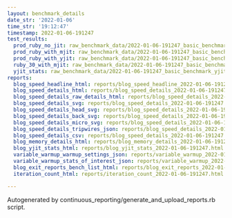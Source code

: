 ```yaml
---
layout: benchmark_details
date_str: '2022-01-06'
time_str: '19:12:47'
timestamp: 2022-01-06-191247
test_results:
  prod_ruby_no_jit: raw_benchmark_data/2022-01-06-191247_basic_benchmark_prod_ruby_no_jit.json
  prod_ruby_with_mjit: raw_benchmark_data/2022-01-06-191247_basic_benchmark_prod_ruby_with_mjit.json
  prod_ruby_with_yjit: raw_benchmark_data/2022-01-06-191247_basic_benchmark_prod_ruby_with_yjit.json
  ruby_30_with_mjit: raw_benchmark_data/2022-01-06-191247_basic_benchmark_ruby_30_with_mjit.json
  yjit_stats: raw_benchmark_data/2022-01-06-191247_basic_benchmark_yjit_stats.json
reports:
  blog_speed_headline_html: reports/blog_speed_headline_2022-01-06-191247.html
  blog_speed_details_html: reports/blog_speed_details_2022-01-06-191247.html
  blog_speed_details_raw_details_html: reports/blog_speed_details_2022-01-06-191247.raw_details.html
  blog_speed_details_svg: reports/blog_speed_details_2022-01-06-191247.svg
  blog_speed_details_head_svg: reports/blog_speed_details_2022-01-06-191247.head.svg
  blog_speed_details_back_svg: reports/blog_speed_details_2022-01-06-191247.back.svg
  blog_speed_details_micro_svg: reports/blog_speed_details_2022-01-06-191247.micro.svg
  blog_speed_details_tripwires_json: reports/blog_speed_details_2022-01-06-191247.tripwires.json
  blog_speed_details_csv: reports/blog_speed_details_2022-01-06-191247.csv
  blog_memory_details_html: reports/blog_memory_details_2022-01-06-191247.html
  blog_yjit_stats_html: reports/blog_yjit_stats_2022-01-06-191247.html
  variable_warmup_warmup_settings_json: reports/variable_warmup_2022-01-06-191247.warmup_settings.json
  variable_warmup_stats_of_interest_json: reports/variable_warmup_2022-01-06-191247.stats_of_interest.json
  blog_exit_reports_bench_list_html: reports/blog_exit_reports_2022-01-06-191247.bench_list.html
  iteration_count_html: reports/iteration_count_2022-01-06-191247.html

---
```

Autogenerated by continuous_reporting/generate_and_upload_reports.rb script.
